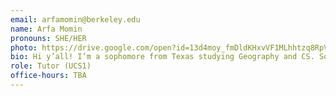 ```yaml
---
email: arfamomin@berkeley.edu
name: Arfa Momin
pronouns: SHE/HER
photo: https://drive.google.com/open?id=13d4moy_fmDldKHxvVF1MLhhtzq8RpVfA
bio: Hi y’all! I’m a sophomore from Texas studying Geography and CS. Some things I enjoy are art, cool maps, matcha lattes, and messing around on Google Earth.
role: Tutor (UCS1)
office-hours: TBA
---
```

